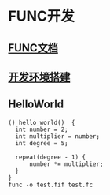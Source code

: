 # FUNC开发

## [FUNC文档](https://docs.ton.org/develop/func/cookbook)

## [开发环境搭建](https://github.com/ton-blockchain/ton/releases)

<DocsAD/>

## HelloWorld

```func
() hello_world()  {
  int number = 2;
  int multiplier = number;
  int degree = 5;

  repeat(degree - 1) {
      number *= multiplier;
  }
}
func -o test.fif test.fc
```